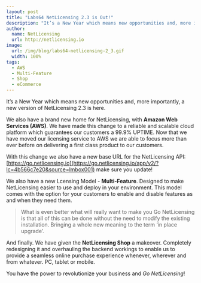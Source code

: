 ```yaml
---
layout: post
title: "Labs64 NetLicensing 2.3 is Out!"
description: "It’s a New Year which means new opportunities and, more importantly, a new version of NetLicensing 2.3 is here"
author:
  name: NetLicensing
  url: http://netlicensing.io
image:
  url: /img/blog/labs64-netlicensing-2_3.gif
  width: 100%
tags:
  - AWS
  - Multi-Feature
  - Shop
  - eCommerce
---
```


It’s a New Year which means new opportunities and, more importantly, a new version of NetLicensing 2.3 is here.

We also have a brand new home for NetLicensing, with **Amazon Web Services (AWS)**. We have made this change to a reliable and scalable cloud platform which guarantees our customers a 99.9% UPTIME. Now that we have moved our licensing service to AWS we are able to focus more than ever before on delivering a first class product to our customers.

With this change we also have a new base URL for the NetLicensing API: [https://go.netlicensing.io](https://go.netlicensing.io/app/v2/?lc=4b566c7e20&source=lmbox001) make sure you update!

We also have a new Lcensing Model - **Multi-Feature**. Designed to make NetLicensing easier to use and deploy in your environment. This model comes with the option for your customers to enable and disable features as and when they need them.

> What is even better what will really want to make you Go NetLicensing is that all of this can be done without the need to modify the existing installation. Bringing a whole new meaning to the term ‘in place upgrade’.

And finally. We have given the **NetLicensing Shop** a makeover. Completely redesigning it and overhauling the backend workings to enable us to provide a seamless online purchase experience whenever, wherever and from whatever. PC, tablet or mobile.

You have the power to revolutionize your business and *Go NetLicensing*!
